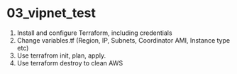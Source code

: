 # 03_vipnet_test
1. Install and configure Terraform, including credentials
2. Change variables.tf (Region, IP, Subnets, Coordinator AMI, Instance type etc)
3. Use terrafrom init, plan, apply.
4. Use terraform destroy to clean AWS
